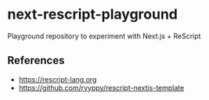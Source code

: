 # next-rescript-playground

Playground repository to experiment with Next.js + ReScript

## References

- https://rescript-lang.org
- https://github.com/ryyppy/rescript-nextjs-template
